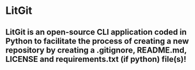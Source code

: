 # LitGit #
## LitGit is an open-source CLI application coded in Python to facilitate the process of creating a new repository by creating a .gitignore, README.md, LICENSE and requirements.txt (if python) file(s)!